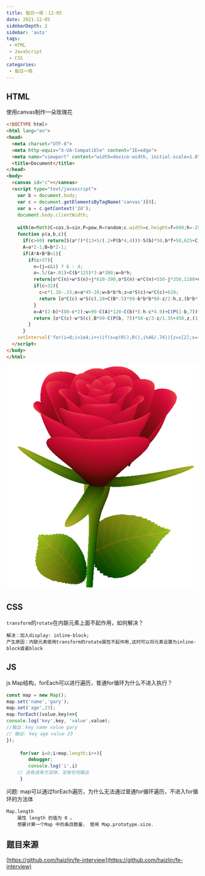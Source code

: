 ```yaml
---
title: 每日一练：12-05
date: 2021-12-05
sidebarDepth: 2
sidebar: 'auto'
tags:
 - HTML
 - JavaScript
 - CSS
categories:
 - 每日一练
---
```


## HTML
使用canvas制作一朵玫瑰花
``` html
<!DOCTYPE html>
<html lang="en">
<head>
  <meta charset="UTF-8">
  <meta http-equiv="X-UA-Compatible" content="IE=edge">
  <meta name="viewport" content="width=device-width, initial-scale=1.0">
  <title>Document</title>
</head>
<body>
  <canvas id="c"></canvas>
  <script type="text/javascript">
    var b = document.body;  
    var c = document.getElementsByTagName('canvas')[0];  
    var a = c.getContext('2d');  
    document.body.clientWidth;  

    with(m=Math)C=cos,S=sin,P=pow,R=random;c.width=c.height=f=600;h=-250;
    function p(a,b,c){
      if(c>60) return[S(a*7)*(13+5/(.2+P(b*4,4)))-S(b)*50,b*f+50,625+C(a*7)*(13+5/(.2+P(b*4,4)))+b*400,a*1-b/2,a];
      A=a*2-1;B=b*2-1;
      if(A*A+B*B<1){
        if(c>37){
          n=(j=c&1) ? 6 : 4;
          o=.5/(a+.01)+C(b*125)*3-a*300;w=b*h;
          return[o*C(n)+w*S(n)+j*610-390,o*S(n)-w*C(n)+550-j*350,1180+C(B+A)*99-j*300,.4-a*.1+P(1-B*B,-h*6)*.15-a*b*.4+C(a+b)/5+P(C((o*(a+1)+(B>0?w:-w))/25),30)*.1*(1-B*B),o/1e3+.7-o*w*3e-6]}
          if(c>32){
            c=c*1.16-.15;o=a*45-20;w=b*b*h;z=o*S(c)+w*C(c)+620;
            return [o*C(c)-w*S(c),28+C(B*.5)*99-b*b*b*60-z/2-h,z,(b*b*.3+P((1-(A*A)),7)*.15+.3)*b,b*.7]
          }
          o=A*(2-b)*(80-c*2);w=99-C(A)*120-C(b)*(-h-c*4.9)+C(P(1-b,7))*50+c*2;z=o*S(c)+w*C(c)+700;
          return [o*C(c)-w*S(c),B*99-C(P(b, 7))*50-c/3-z/1.35+450,z,(1-b/1.2)*.9+a*.1, P((1-b),20)/4+.05]
        }
      }
    setInterval('for(i=0;i<1e4;i++)if(s=p(R(),R(),i%46/.74)){z=s[2];x=~~(s[0]*f/z-h);y=~~(s[1]*f/z-h);if(!m[q=y*f+x]|m[q]>z)m[q]=z,a.fillStyle="rgb("+~(s[3]*h)+","+~(s[4]*h)+","+~(s[3]*s[3]*-80)+")",a.fillRect(x,y,1,1)}',0)
  </script>
</body>
</html>
```
![效果](https://raw.githubusercontent.com/Pizhong/PicGoImg/main/202112052246419.png)

## CSS
`transform`的`rotate`在内联元素上面不起作用，如何解决？
```
解决：加入display: inline-block;
产生原因：内联元素使用transform的rotate属性不起作用,这时可以将元素设置为inline-block或者block
```

## JS
js Map结构，forEach可以进行遍历，普通for循环为什么不进入执行？
``` javascript
const map = new Map();
map.set('name','gary');
map.set('age',23);
map.forEach((value,key)=>{
console.log('key',key, 'value',value);
//输出：key name value gary
// 输出: key age value 23
});

     for(var i=0;i<map.length;i++){
        debugger;
        console.log('i',i)
    // 没有进来方法体，没有任何输出
     }
```
问题: map可以通过forEach遍历，为什么无法通过普通for循环遍历，不进入for循环的方法体

```
Map.length
    属性 length 的值为 0 。
    想要计算一个Map 中的条目数量， 使用 Map.prototype.size.
```

## 题目来源
[https://github.com/haizlin/fe-interview](https://github.com/haizlin/fe-interview)
